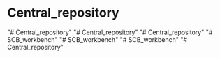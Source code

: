# Central_repository
"# Central_repository" 
"# Central_repository" 
"# Central_repository" 
"# SCB_workbench" 
"# SCB_workbench" 
"# SCB_workbench" 
"# Central_repository" 
